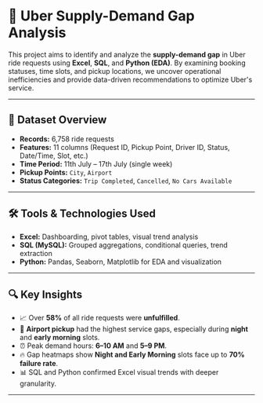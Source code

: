 
# 🚖 Uber Supply-Demand Gap Analysis

This project aims to identify and analyze the **supply-demand gap** in Uber ride requests using **Excel**, **SQL**, and **Python (EDA)**. By examining booking statuses, time slots, and pickup locations, we uncover operational inefficiencies and provide data-driven recommendations to optimize Uber's service.

---

## 📁 Dataset Overview

- **Records:** 6,758 ride requests  
- **Features:** 11 columns (Request ID, Pickup Point, Driver ID, Status, Date/Time, Slot, etc.)  
- **Time Period:** 11th July – 17th July (single week)  
- **Pickup Points:** `City`, `Airport`  
- **Status Categories:** `Trip Completed`, `Cancelled`, `No Cars Available`

---

## 🛠️ Tools & Technologies Used

- **Excel:** Dashboarding, pivot tables, visual trend analysis  
- **SQL (MySQL):** Grouped aggregations, conditional queries, trend extraction  
- **Python:** Pandas, Seaborn, Matplotlib for EDA and visualization  

---

## 🔍 Key Insights

- 📈 Over **58%** of all ride requests were **unfulfilled**.
- 🚫 **Airport pickup** had the highest service gaps, especially during **night** and **early morning** slots.
- ⏰ Peak demand hours: **6–10 AM** and **5–9 PM**.
- 🔥 Gap heatmaps show **Night and Early Morning** slots face up to **70% failure rate**.
- 📊 SQL and Python confirmed Excel visual trends with deeper granularity.

---



